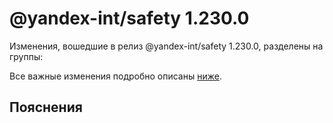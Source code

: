 # @yandex-int/safety 1.230.0

<!-- ЧЕЛОВЕЧЕСКОЕ ВСТУПЛЕНИЕ -->

Изменения, вошедшие в релиз @yandex-int/safety 1.230.0, разделены на группы:

Все важные изменения подробно описаны [ниже](#Пояснения).

## Пояснения


